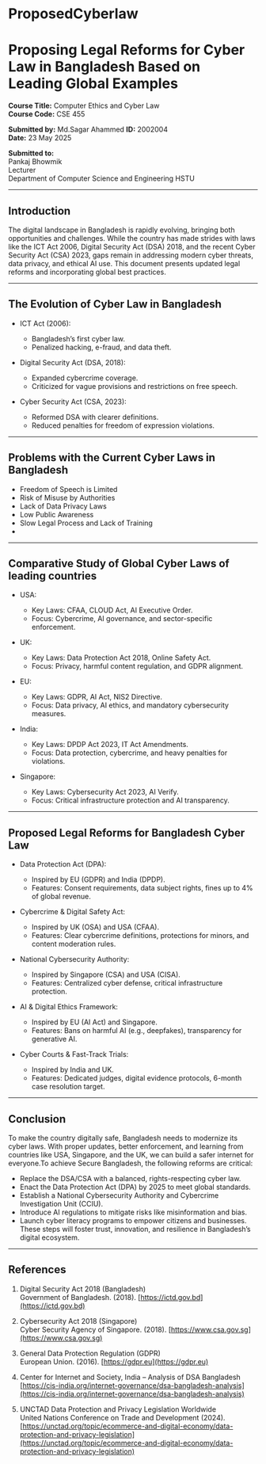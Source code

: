 # ProposedCyberlaw
# Proposing Legal Reforms for Cyber Law in Bangladesh Based on Leading Global Examples

**Course Title:** Computer Ethics and Cyber Law  
**Course Code:** CSE 455  

**Submitted by:** Md.Sagar Ahammed 
**ID:** 2002004  
**Date:** 23 May 2025  

**Submitted to:**  
Pankaj Bhowmik  
Lecturer  
Department of Computer Science and Engineering
HSTU

---

## Introduction

The digital landscape in Bangladesh is rapidly evolving, bringing both opportunities and challenges. While the country has made strides with laws like the ICT Act 2006, Digital Security Act (DSA) 2018, and the recent Cyber Security Act (CSA) 2023, gaps remain in addressing modern cyber threats, data privacy, and ethical AI use. This document presents updated legal reforms and incorporating global best practices.

---

## The Evolution of Cyber Law in Bangladesh

- ICT Act (2006):  
  - Bangladesh’s first cyber law.  
  - Penalized hacking, e-fraud, and data theft.  

- Digital Security Act (DSA, 2018):  
  - Expanded cybercrime coverage.  
  - Criticized for vague provisions and restrictions on free speech.  

- Cyber Security Act (CSA, 2023):  
  - Reformed DSA with clearer definitions.  
  - Reduced penalties for freedom of expression violations.  

---



## Problems with the Current Cyber Laws in Bangladesh


- Freedom of Speech is Limited
- Risk of Misuse by Authorities
- Lack of Data Privacy Laws
- Low Public Awareness
- Slow Legal Process and Lack of Training
- 
---

## Comparative Study of Global Cyber Laws of leading countries

- USA:  
  - Key Laws: CFAA, CLOUD Act, AI Executive Order.  
  - Focus: Cybercrime, AI governance, and sector-specific enforcement.  

- UK:  
  - Key Laws: Data Protection Act 2018, Online Safety Act.  
  - Focus: Privacy, harmful content regulation, and GDPR alignment.  

- EU:  
  - Key Laws: GDPR, AI Act, NIS2 Directive.  
  - Focus: Data privacy, AI ethics, and mandatory cybersecurity measures.  

- India:  
  - Key Laws: DPDP Act 2023, IT Act Amendments.  
  - Focus: Data protection, cybercrime, and heavy penalties for violations.  

- Singapore:  
  - Key Laws: Cybersecurity Act 2023, AI Verify.  
  - Focus: Critical infrastructure protection and AI transparency.
---

## Proposed Legal Reforms for Bangladesh Cyber Law

- Data Protection Act (DPA):  
  - Inspired by EU (GDPR) and India (DPDP).  
  - Features: Consent requirements, data subject rights, fines up to 4% of global revenue.  

- Cybercrime & Digital Safety Act:  
  - Inspired by UK (OSA) and USA (CFAA).  
  - Features: Clear cybercrime definitions, protections for minors, and content moderation rules.  

- National Cybersecurity Authority:  
  - Inspired by Singapore (CSA) and USA (CISA).  
  - Features: Centralized cyber defense, critical infrastructure protection.  

- AI & Digital Ethics Framework:  
  - Inspired by EU (AI Act) and Singapore.  
  - Features: Bans on harmful AI (e.g., deepfakes), transparency for generative AI.  

- Cyber Courts & Fast-Track Trials:  
  - Inspired by India and UK.  
  - Features: Dedicated judges, digital evidence protocols, 6-month case resolution target.
---



## Conclusion

To make the country digitally safe, Bangladesh needs to modernize its cyber laws. With proper updates, better enforcement, and learning from countries like USA, Singapore, and the UK, we can build a safer internet for everyone.To achieve Secure Bangladesh, the following reforms are critical: 
- Replace the DSA/CSA with a balanced, rights-respecting cyber law.  
- Enact the Data Protection Act (DPA) by 2025 to meet global standards.  
- Establish a National Cybersecurity Authority and Cybercrime Investigation Unit (CCIU).  
- Introduce AI regulations to mitigate risks like misinformation and bias.  
- Launch cyber literacy programs to empower citizens and businesses.
These steps will foster trust, innovation, and resilience in Bangladesh’s digital ecosystem.
---

## References

1. Digital Security Act 2018 (Bangladesh)  
   Government of Bangladesh. (2018). [https://ictd.gov.bd](https://ictd.gov.bd)

2. Cybersecurity Act 2018 (Singapore)  
   Cyber Security Agency of Singapore. (2018). [https://www.csa.gov.sg](https://www.csa.gov.sg)

3. General Data Protection Regulation (GDPR)  
   European Union. (2016). [https://gdpr.eu](https://gdpr.eu)

4. Center for Internet and Society, India – Analysis of DSA Bangladesh  
   [https://cis-india.org/internet-governance/dsa-bangladesh-analysis](https://cis-india.org/internet-governance/dsa-bangladesh-analysis)

5. UNCTAD Data Protection and Privacy Legislation Worldwide  
   United Nations Conference on Trade and Development (2024).  
   [https://unctad.org/topic/ecommerce-and-digital-economy/data-protection-and-privacy-legislation](https://unctad.org/topic/ecommerce-and-digital-economy/data-protection-and-privacy-legislation)
